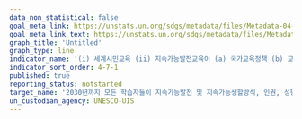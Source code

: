 ```yaml
---
data_non_statistical: false
goal_meta_link: https://unstats.un.org/sdgs/metadata/files/Metadata-04-07-01.pdf   
goal_meta_link_text: https://unstats.un.org/sdgs/metadata/files/Metadata-04-07-01.pdf   
graph_title: 'Untitled'
graph_type: line
indicator_name: '(i) 세계시민교육 (ii) 지속가능발전교육이 (a) 국가교육정책 (b) 교육과정 (c) 교사교육, (d) 학생평가 영역에서 주류화된 정도'
indicator_sort_order: 4-7-1
published: true
reporting_status: notstarted
target_name: '2030년까지 모든 학습자들이 지속가능발전 및 지속가능생할방식, 인권, 성평등, 평화와 비폭력문화증진, 세계시민의식, 문화다양성 및 지속가능발전을 위한 문화의 기여에 대한 교육을 통해, 지속가능발전을 증진하기 위해 필요한 지식 및 기술습득을 보장'
un_custodian_agency: UNESCO-UIS
---
```

